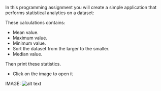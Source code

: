 In this programming assignment you will create a simple application that performs statistical analytics on a dataset:

These calculations contains: 
- Mean value. 
- Maximum value.
- Minimum value. 
- Sort the dataset from the larger to the smaller.
- Median value.

Then print these statistics.

- Click on the image to open it

IMAGE: 
![alt text][logo]

[logo]: ("https://github.com/AhmedHassan95/Makefile/blob/master/Assignments/C1_M1/C1M1.png")

